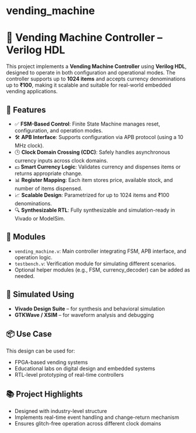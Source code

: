 # vending_machine

# 🧾 Vending Machine Controller – Verilog HDL

This project implements a **Vending Machine Controller** using **Verilog HDL**, designed to operate in both configuration and operational modes. The controller supports up to **1024 items** and accepts currency denominations up to **₹100**, making it scalable and suitable for real-world embedded vending applications.

## 🔧 Features

- ✅ **FSM-Based Control**: Finite State Machine manages reset, configuration, and operation modes.
- 🛠️ **APB Interface**: Supports configuration via APB protocol (using a 10 MHz clock).
- 🕒 **Clock Domain Crossing (CDC)**: Safely handles asynchronous currency inputs across clock domains.
- 💵 **Smart Currency Logic**: Validates currency and dispenses items or returns appropriate change.
- 📊 **Register Mapping**: Each item stores price, available stock, and number of items dispensed.
- 📈 **Scalable Design**: Parametrized for up to 1024 items and ₹100 denominations.
- 🔍 **Synthesizable RTL**: Fully synthesizable and simulation-ready in Vivado or ModelSim.

## 🧱 Modules

- `vending_machine.v`: Main controller integrating FSM, APB interface, and operation logic.
- `testbench.v`: Verification module for simulating different scenarios.
- Optional helper modules (e.g., FSM, currency_decoder) can be added as needed.

## 🧪 Simulated Using

- **Vivado Design Suite** – for synthesis and behavioral simulation
- **GTKWave / XSIM** – for waveform analysis and debugging

## 📦 Use Case

This design can be used for:
- FPGA-based vending systems
- Educational labs on digital design and embedded systems
- RTL-level prototyping of real-time controllers

## 📚 Project Highlights

- Designed with industry-level structure
- Implements real-time event handling and change-return mechanism
- Ensures glitch-free operation across different clock domains
